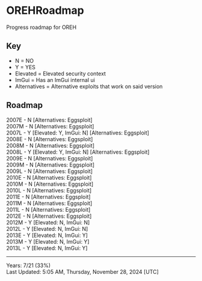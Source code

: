 # OREHRoadmap
Progress roadmap for OREH

## Key
* N = NO
* Y = YES
* Elevated = Elevated security context
* ImGui = Has an ImGui internal ui
* Alternatives = Alternative exploits that work on said version

## Roadmap
2007E - N [Alternatives: Eggsploit]   
2007M - N [Alternatives: Eggsploit]  
2007L - Y [Elevated: Y, ImGui: N] [Alternatives: Eggsploit]  
2008E - N [Alternatives: Eggsploit]  
2008M - N [Alternatives: Eggsploit]  
2008L - Y [Elevated: Y, ImGui: N] [Alternatives: Eggsploit]  
2009E - N [Alternatives: Eggsploit]  
2009M - N [Alternatives: Eggsploit]  
2009L - N [Alternatives: Eggsploit]  
2010E - N [Alternatives: Eggsploit]  
2010M - N [Alternatives: Eggsploit]  
2010L - N [Alternatives: Eggsploit]  
2011E - N [Alternatives: Eggsploit]  
2011M - N [Alternatives: Eggsploit]  
2011L - N [Alternatives: Eggsploit]  
2012E - N [Alternatives: Eggsploit]  
2012M - Y [Elevated: N, ImGui: N]   
2012L - Y [Elevated: N, ImGui: N]   
2013E - Y [Elevated: N, ImGui: Y]   
2013M - Y [Elevated: N, ImGui: Y]   
2013L - Y [Elevated: N, ImGui: Y]   

-------------------------------------------
Years: 7/21 (33%)    
Last Updated: 5:05 AM, Thursday, November 28, 2024 [UTC]
